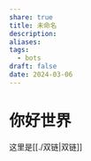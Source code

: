 ```yaml
---
share: true
title: 未命名
description: 
aliases: 
tags:
  - bots
draft: false
date: 2024-03-06
---
```

# 你好世界
这里是[[./双链|双链]]